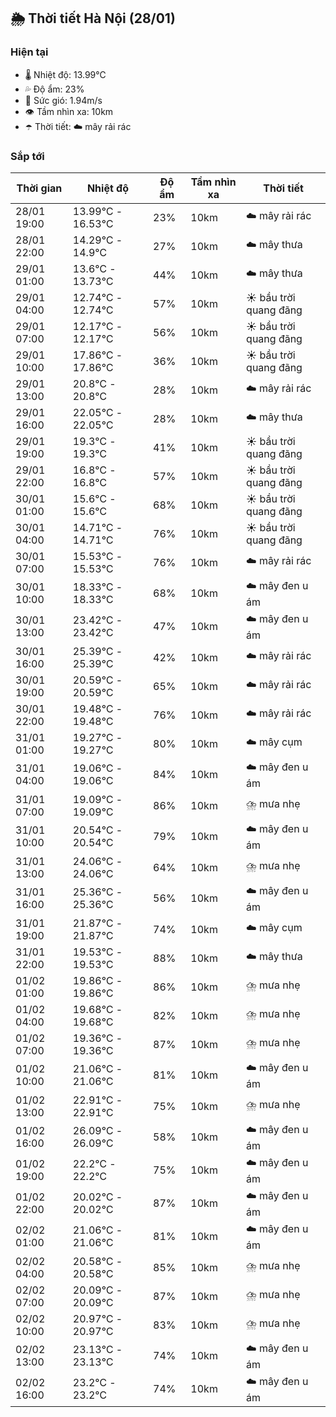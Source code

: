 ## 🌦️ Thời tiết Hà Nội (28/01)

### Hiện tại

- 🌡️ Nhiệt độ: 13.99℃
- 💦 Độ ẩm: 23%
- 💨 Sức gió: 1.94m/s
- 👁️ Tầm nhìn xa: 10km
- ☂️ Thời tiết: ☁️ mây rải rác

### Sắp tới

| Thời gian | Nhiệt độ | Độ ẩm | Tầm nhìn xa | Thời tiết |
| --- | --- | --- | --- | --- |
| 28/01 19:00 | 13.99℃ - 16.53℃ | 23% | 10km | ☁️ mây rải rác |
| 28/01 22:00 | 14.29℃ - 14.9℃ | 27% | 10km | ☁️ mây thưa |
| 29/01 01:00 | 13.6℃ - 13.73℃ | 44% | 10km | ☁️ mây thưa |
| 29/01 04:00 | 12.74℃ - 12.74℃ | 57% | 10km | ☀️ bầu trời quang đãng |
| 29/01 07:00 | 12.17℃ - 12.17℃ | 56% | 10km | ☀️ bầu trời quang đãng |
| 29/01 10:00 | 17.86℃ - 17.86℃ | 36% | 10km | ☀️ bầu trời quang đãng |
| 29/01 13:00 | 20.8℃ - 20.8℃ | 28% | 10km | ☁️ mây rải rác |
| 29/01 16:00 | 22.05℃ - 22.05℃ | 28% | 10km | ☁️ mây thưa |
| 29/01 19:00 | 19.3℃ - 19.3℃ | 41% | 10km | ☀️ bầu trời quang đãng |
| 29/01 22:00 | 16.8℃ - 16.8℃ | 57% | 10km | ☀️ bầu trời quang đãng |
| 30/01 01:00 | 15.6℃ - 15.6℃ | 68% | 10km | ☀️ bầu trời quang đãng |
| 30/01 04:00 | 14.71℃ - 14.71℃ | 76% | 10km | ☀️ bầu trời quang đãng |
| 30/01 07:00 | 15.53℃ - 15.53℃ | 76% | 10km | ☁️ mây rải rác |
| 30/01 10:00 | 18.33℃ - 18.33℃ | 68% | 10km | ☁️ mây đen u ám |
| 30/01 13:00 | 23.42℃ - 23.42℃ | 47% | 10km | ☁️ mây đen u ám |
| 30/01 16:00 | 25.39℃ - 25.39℃ | 42% | 10km | ☁️ mây rải rác |
| 30/01 19:00 | 20.59℃ - 20.59℃ | 65% | 10km | ☁️ mây rải rác |
| 30/01 22:00 | 19.48℃ - 19.48℃ | 76% | 10km | ☁️ mây rải rác |
| 31/01 01:00 | 19.27℃ - 19.27℃ | 80% | 10km | ☁️ mây cụm |
| 31/01 04:00 | 19.06℃ - 19.06℃ | 84% | 10km | ☁️ mây đen u ám |
| 31/01 07:00 | 19.09℃ - 19.09℃ | 86% | 10km | ⛈️ mưa nhẹ |
| 31/01 10:00 | 20.54℃ - 20.54℃ | 79% | 10km | ☁️ mây đen u ám |
| 31/01 13:00 | 24.06℃ - 24.06℃ | 64% | 10km | ⛈️ mưa nhẹ |
| 31/01 16:00 | 25.36℃ - 25.36℃ | 56% | 10km | ☁️ mây đen u ám |
| 31/01 19:00 | 21.87℃ - 21.87℃ | 74% | 10km | ☁️ mây cụm |
| 31/01 22:00 | 19.53℃ - 19.53℃ | 88% | 10km | ☁️ mây thưa |
| 01/02 01:00 | 19.86℃ - 19.86℃ | 86% | 10km | ⛈️ mưa nhẹ |
| 01/02 04:00 | 19.68℃ - 19.68℃ | 82% | 10km | ⛈️ mưa nhẹ |
| 01/02 07:00 | 19.36℃ - 19.36℃ | 87% | 10km | ⛈️ mưa nhẹ |
| 01/02 10:00 | 21.06℃ - 21.06℃ | 81% | 10km | ☁️ mây đen u ám |
| 01/02 13:00 | 22.91℃ - 22.91℃ | 75% | 10km | ⛈️ mưa nhẹ |
| 01/02 16:00 | 26.09℃ - 26.09℃ | 58% | 10km | ☁️ mây đen u ám |
| 01/02 19:00 | 22.2℃ - 22.2℃ | 75% | 10km | ☁️ mây đen u ám |
| 01/02 22:00 | 20.02℃ - 20.02℃ | 87% | 10km | ☁️ mây đen u ám |
| 02/02 01:00 | 21.06℃ - 21.06℃ | 81% | 10km | ☁️ mây đen u ám |
| 02/02 04:00 | 20.58℃ - 20.58℃ | 85% | 10km | ⛈️ mưa nhẹ |
| 02/02 07:00 | 20.09℃ - 20.09℃ | 87% | 10km | ⛈️ mưa nhẹ |
| 02/02 10:00 | 20.97℃ - 20.97℃ | 83% | 10km | ⛈️ mưa nhẹ |
| 02/02 13:00 | 23.13℃ - 23.13℃ | 74% | 10km | ☁️ mây đen u ám |
| 02/02 16:00 | 23.2℃ - 23.2℃ | 74% | 10km | ☁️ mây đen u ám |
